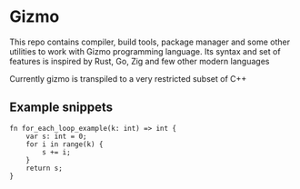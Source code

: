 # Gizmo

This repo contains compiler, build tools, package manager and some other utilities
to work with Gizmo programming language. Its syntax and set of features is inspired by Rust, Go, Zig and
few other modern languages

Currently gizmo is transpiled to a very restricted subset of C++

## Example snippets

```gizmo
fn for_each_loop_example(k: int) => int {
    var s: int = 0;
    for i in range(k) {
        s += i;
    }
    return s;
}
```
